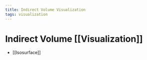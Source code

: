 ```yaml
---
title: Indirect Volume Visualization
tags: visualization
---
```


# Indirect Volume [[Visualization]]
- [[Isosurface]]


































































